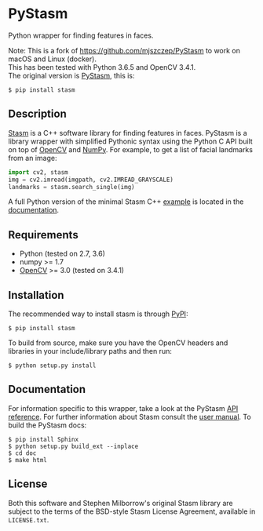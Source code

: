 ﻿# PyStasm
Python wrapper for finding features in faces.

Note: This is a fork of https://github.com/mjszczep/PyStasm to work on macOS and Linux (docker).   
This has been tested with Python 3.6.5 and OpenCV 3.4.1.   
The original version is [PyStasm](https://pypi.python.org/pypi/PyStasm), this is:

`$ pip install stasm`

## Description
[Stasm](http://www.milbo.users.sonic.net/stasm/) is a C++ software library for finding features in faces. PyStasm is a library wrapper with simplified Pythonic syntax using the Python C API built on top of [OpenCV](http://opencv.org/) and [NumPy](http://www.numpy.org/). For example, to get a list of facial landmarks from an image:
```python
import cv2, stasm
img = cv2.imread(imgpath, cv2.IMREAD_GRAYSCALE)
landmarks = stasm.search_single(img)
```
A full Python version of the minimal Stasm C++ [example](http://www.milbo.users.sonic.net/stasm/minimal.html) is located in the [documentation](http://pythonhosted.org/PyStasm).

## Requirements
* Python (tested on 2.7, 3.6)
* numpy >= 1.7
* [OpenCV](http://opencv.org/) >= 3.0 (tested on 3.4.1)

## Installation
The recommended way to install stasm is through [PyPI](https://pypi.python.org/pypi/stasm):
```
$ pip install stasm
```
To build from source, make sure you have the OpenCV headers and libraries in your include/library paths and then run:
```
$ python setup.py install
```

## Documentation
For information specific to this wrapper, take a look at the PyStasm [API reference](http://pythonhosted.org/PyStasm). For further information about Stasm consult the [user manual](http://www.milbo.org/stasm-files/stasm4.pdf). To build the PyStasm docs:
```
$ pip install Sphinx
$ python setup.py build_ext --inplace
$ cd doc
$ make html
```

## License
Both this software and Stephen Milborrow's original Stasm library are subject to the terms of the BSD-style Stasm License Agreement, available in `LICENSE.txt`.
